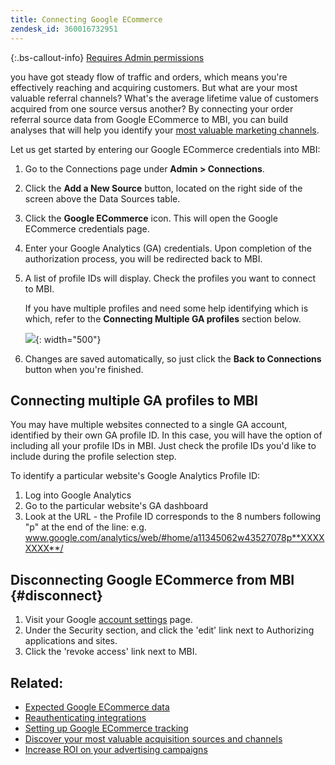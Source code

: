 ```yaml
---
title: Connecting Google ECommerce
zendesk_id: 360016732951
---
```


{:.bs-callout-info}
[Requires Admin permissions](../administrator/user-management/user-management.md)

you have got steady flow of traffic and orders, which means you're effectively reaching and acquiring customers. But what are your most valuable referral channels? What's the average lifetime value of customers acquired from one source versus another? By connecting your order referral source data from Google ECommerce to MBI, you can build analyses that will help you identify your [most valuable marketing channels](../data-analyst/analysis/most-value-source-channel.md).

Let us get started by entering our Google ECommerce credentials into MBI:

1. Go to the Connections page under **Admin &gt; Connections**.
1. Click the **Add a New Source** button, located on the right side of the screen above the Data Sources table.
1. Click the **Google ECommerce** icon. This will open the Google ECommerce credentials page.
1. Enter your Google Analytics (GA) credentials. Upon completion of the authorization process, you will be redirected back to MBI.
1. A list of profile IDs will display. Check the profiles you want to connect to MBI.

     If you have multiple profiles and need some help identifying which is which, refer to the **Connecting Multiple GA profiles** section below.

     ![](../assets/Screen_Shot_2015-11-17_at_12.16.43_PM.png){: width="500"}

1. Changes are saved automatically, so just click the **Back to Connections** button when you're finished.

## Connecting multiple GA profiles to MBI

You may have multiple websites connected to a single GA account, identified by their own GA profile ID. In this case, you will have the option of including all your profile IDs in MBI. Just check the profile IDs you'd like to include during the profile selection step.

To identify a particular website's Google Analytics Profile ID:

1. Log into Google Analytics
1. Go to the particular website's GA dashboard
1. Look at the URL - the Profile ID corresponds to the 8 numbers following "p" at the end of the line: e.g. www.google.com/analytics/web/#home/a11345062w43527078p**XXXXXXXX**/

## Disconnecting Google ECommerce from MBI {#disconnect}

1. Visit your Google [account settings](https://www.google.com/accounts/) page.
1. Under the Security section,  and click the 'edit' link next to Authorizing applications and sites.
1. Click the 'revoke access' link next to MBI.

## Related:

* [Expected Google ECommerce data](../data-analyst/importing-data/integrations/google-ecommerce-data.md)
* [Reauthenticating integrations](https://support.magento.com/hc/en-us/articles/360016733151)
* [Setting up Google ECommerce tracking](https://support.google.com/analytics/answer/1009612?hl=en)
* [Discover your most valuable acquisition sources and channels](../data-analyst/analysis/most-value-source-channel.md)
* [Increase ROI on your advertising campaigns](../data-analyst/analysis/roi-ad-camp.md)
